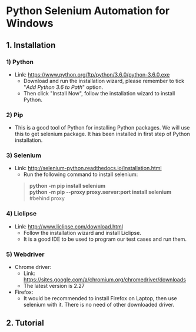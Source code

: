 # Python Selenium Automation for Windows

## 1. Installation
### 1) Python
* Link: https://www.python.org/ftp/python/3.6.0/python-3.6.0.exe
  * Download and run the installation wizard, please remember to tick "*Add Python 3.6 to Path*" option.
  * Then click "Install Now", follow the installation wizard to install Python.

### 2) Pip
* This is a good tool of Python for installing Python packages. We will use this to get selenium package. It has been installed in first step of Python installation.

### 3) Selenium
* Link: http://selenium-python.readthedocs.io/installation.html
  * Run the following command to install selenium:
  >**python -m pip install selenium**  
  >**python -m pip --proxy proxy.server:port install selenium** #behind proxy

### 4) Liclipse
* Link: http://www.liclipse.com/download.html
  * Follow the installation wizard and install Liclipse.
  * It is a good IDE to be used to program our test cases and run them.

### 5) Webdriver
* Chrome driver:
  * Link: https://sites.google.com/a/chromium.org/chromedriver/downloads
  * The latest version is 2.27
* Firefox:
  * It would be recommended to install Firefox on Laptop, then use selenium with it. There is no need of other downloaded driver.

## 2. Tutorial
